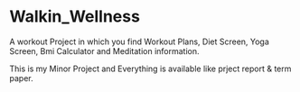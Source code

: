 # Walkin_Wellness

A workout Project in which you find Workout Plans, Diet Screen, Yoga Screen, Bmi Calculator and Meditation information.

This is my Minor Project and Everything is available like prject report & term paper.


